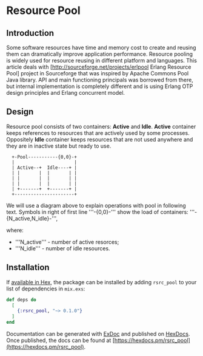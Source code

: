 # Resource Pool

## Introduction
Some software resources have time and memory cost to create and reusing them can dramatically improve application performance.
Resource pooling is widely used for resource reusing in different platform and languages. This article deals with 
[http://sourceforge.net/projects/erlpool Erlang Resource Pool] project in Sourceforge that was inspired by 
Apache Commons Pool Java library. API and main functioning principals was borrowed from there, but internal 
implementation is completely different and is using Erlang OTP design principles and Erlang concurrent model.

## Design
Resource pool consists of two containers: **Active** and **Idle**. **Active** container keeps references to
resources that are actively used by some processes. Oppositely **Idle** container keeps resources that are not
used anywhere and they are in inactive state but ready to use.

      +-Pool-----------{0,0}-+
      |                      |
      | Active--+  Idle----+ |
      | |       |  |       | |
      | |       |  |       | |
      | |       |  |       | |
      | +-------+  +-------+ |
      +----------------------+

We will use a diagram above to explain operations with pool in following text. Symbols in right of first
line '''-{0,0}-''' show the load of containers: '''-{N_active,N_idle}-''', 

where:
 - '''N_active''' - number of active resorces;
 - '''N_idle''' - number of idle resources.

## Installation

If [available in Hex](https://hex.pm/docs/publish), the package can be installed
by adding `rsrc_pool` to your list of dependencies in `mix.exs`:

```elixir
def deps do
  [
    {:rsrc_pool, "~> 0.1.0"}
  ]
end
```

Documentation can be generated with [ExDoc](https://github.com/elixir-lang/ex_doc)
and published on [HexDocs](https://hexdocs.pm). Once published, the docs can
be found at [https://hexdocs.pm/rsrc_pool](https://hexdocs.pm/rsrc_pool).

